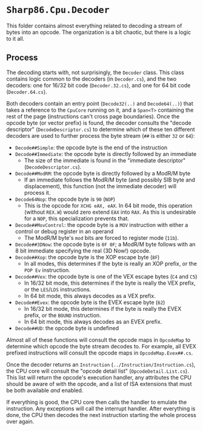 # `Sharp86.Cpu.Decoder`

This folder contains almost everything related to decoding a stream of bytes
into an opcode. The organization is a bit chaotic, but there is a logic to it
all.

## Process

The decoding starts with, not surprisingly, the `Decoder` class. This class
contains logic common to the decoders (in `Decoder.cs`), and the two decoders:
one for 16/32 bit code (`Decoder.32.cs`), and one for 64 bit code
(`Decoder.64.cs`).

Both decoders contain an entry point (`Decode32(..)` and `Decode64(..)`) that
takes a reference to the `CpuCore` running on it, and a `Span<T>` containing the
rest of the page (instructions can't cross page boundaries). Once the opcode
byte (or vector prefix) is found, the decoder consults the "decode descriptor"
(`DecodeDescriptor.cs`) to determine which of these ten different decoders are
used to further process the byte stream (`##` is either `32` or `64`):

- `Decode##Simple`: the opcode byte is the end of the instruction
- `Decode##Immediate`: the opcode byte is directly followed by an immediate
  - The size of the immediate is found in the "immediate descriptor"
    (`DecodeDescriptor.cs`).
- `Decode##ModRM`: the opcode byte is directly followed by a ModR/M byte
  - If an immediate follows the ModR/M byte (and possibly SIB byte and
    displacement), this function (not the immediate decoder) will process it.
- `Decode64Nop`: the opcode byte is `90` (`NOP`)
  - This is the opcode for `XCHG eAX, eAX`.
    In 64 bit mode, this operation (without `REX.W`) would zero extend `EAX`
    into `RAX`.
    As this is undesirable for a `NOP`, this specialization prevents that.
- `Decode##MovControl`: the opcode byte is a `MOV` instruction with either a
  control or debug register in an operand
  - The ModR/M byte's `mod` bits are forced to register mode (`11b`).
- `Decode##3DNow`: the opcode byte is `0F 0F`; a ModR/M byte follows with an 8
  bit immediate specifying the real (3D Now!) opcode.
- `Decode##Xop`: the opcode byte is the XOP escape byte (`8F`)
  - In all modes, this determines if the byte is really an XOP prefix, or the
    `POP Ev` instruction.
- `Decode##Vex`: the opcode byte is one of the VEX escape bytes (`C4` and `C5`)
  - In 16/32 bit mode, this determines if the byte is really the VEX prefix, or
    the `LES`/`LDS` instructions.
  - In 64 bit mode, this always decodes as a VEX prefix.
- `Decode##Evex`: the opcode byte is the EVEX escape byte (`62`)
  - In 16/32 bit mode, this determines if the byte is really the EVEX prefix, or
    the `BOUND` instruction.
  - In 64 bit mode, this always decodes as an EVEX prefix.
- `Decode##UD`: the opcode byte is undefined

Almost all of these functions will consult the opcode maps in `OpcodeMap` to
determine which opcode the byte stream decodes to. For example, all EVEX
prefixed instructions will consult the opcode maps in `OpcodeMap.Evex##.cs`.

Once the decoder returns an `Instruction` (`../Instruction/Instruction.cs`), the
CPU core will consult the "opcode detail list" (`OpcodeDetail.List.cs`). This
list will return the opcode's execution handler, any attributes the CPU should
be aware of with the opcode, and a list of ISA extensions that must be both
available _and_ enabled.

If everything is good, the CPU core then calls the handler to emulate the
instruction. Any exceptions will call the interrupt handler. After everything is
done, the CPU then decodes the next instruction starting the whole process over
again.
